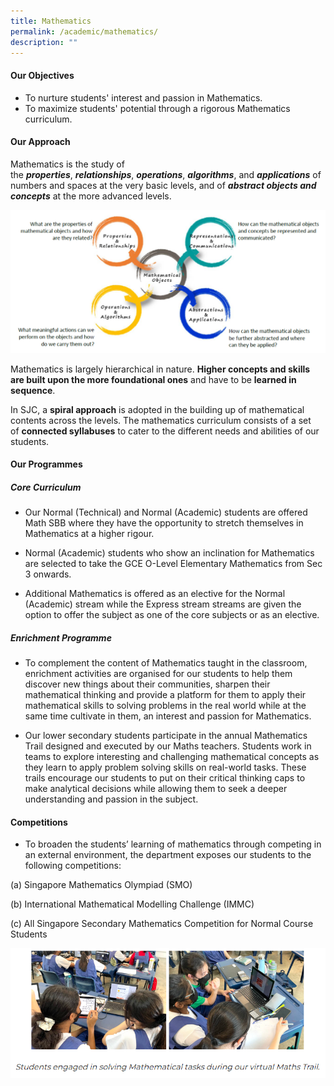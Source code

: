 ```yaml
---
title: Mathematics
permalink: /academic/mathematics/
description: ""
---
```


#### **Our Objectives**


*   To nurture students' interest and passion in Mathematics.
*   To maximize students' potential through a rigorous Mathematics curriculum.

#### **Our Approach**


Mathematics is the study of the **_properties_**, **_relationships_**, **_operations_**, **_algorithms_**, and **_applications_** of numbers and spaces at the very basic levels, and of **_abstract objects and concepts_** at the more advanced levels.  

![](/images/Curriculum/Mathematics/M1.png)

Mathematics is largely hierarchical in nature. **Higher concepts and skills are built upon the more foundational ones** and have to be **learned in sequence**.

  

In SJC, a **spiral approach** is adopted in the building up of mathematical contents across the levels. The mathematics curriculum consists of a set of **connected syllabuses** to cater to the different needs and abilities of our students.

#### **Our Programmes**


##### **Core Curriculum**

  

*   Our Normal (Technical) and Normal (Academic) students are offered Math SBB where they have the opportunity to stretch themselves in Mathematics at a higher rigour.

*   Normal (Academic) students who show an inclination for Mathematics are selected to take the GCE O-Level Elementary Mathematics from Sec 3 onwards.

*   Additional Mathematics is offered as an elective for the Normal (Academic) stream while the Express stream streams are given the option to offer the subject as one of the core subjects or as an elective.

  

##### **Enrichment Programme**

  

*   To complement the content of Mathematics taught in the classroom, enrichment activities are organised for our students to help them discover new things about their communities, sharpen their mathematical thinking and provide a platform for them to apply their mathematical skills to solving problems in the real world while at the same time cultivate in them, an interest and passion for Mathematics.

*   Our lower secondary students participate in the annual Mathematics Trail designed and executed by our Maths teachers. Students work in teams to explore interesting and challenging mathematical concepts as they learn to apply problem solving skills on real-world tasks. These trails encourage our students to put on their critical thinking caps to make analytical decisions while allowing them to seek a deeper understanding and passion in the subject.

#### **Competitions**


*   To broaden the students’ learning of mathematics through competing in an external environment, the department exposes our students to the following competitions:

(a) Singapore Mathematics Olympiad (SMO)

(b) International Mathematical Modelling Challenge (IMMC)

(c) All Singapore Secondary Mathematics Competition for Normal Course Students

![](/images/Curriculum/Mathematics/M2.png)
